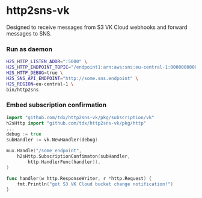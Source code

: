 # http2sns-vk

Designed to receive messages from S3 VK Cloud webhooks and forward messages to SNS.

### Run as daemon

```sh
H2S_HTTP_LISTEN_ADDR=":5000" \
H2S_HTTP_ENDPOINT_TOPIC="/endpoint1:arn:aws:sns:eu-central-1:000000000000:SnsTopicName1,/endpoint2:arn:aws:sns:eu-central-1:000000000000:SnsTopicName2" \
H2S_HTTP_DEBUG=true \
H2S_SNS_API_ENDPOINT="http://some.sns.endpoint" \
H2S_REGION=eu-central-1 \
bin/http2sns
```

### Embed subscription confirmation

```go
import "github.com/tdx/http2sns-vk/pkg/subscription/vk"
h2sHttp import "github.com/tdx/http2sns-vk/pkg/http"
...
debug := true
subHandler := vk.NewHandler(debug)

mux.Handle("/some_endpoint",
    h2sHttp.SubscriptionConfimaton(subHandler,
        http.HandlerFunc(handler)),
)

func handler(w http.ResponseWriter, r *http.Request) {
    fmt.Println("got S3 VK Cloud bucket change notification!")
}
```
